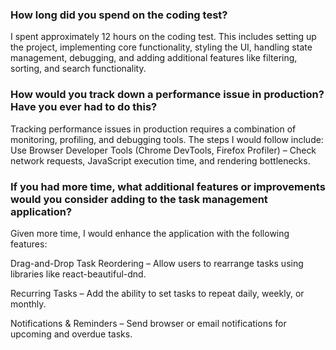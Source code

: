 ### How long did you spend on the coding test?

I spent approximately 12 hours on the coding test. This includes setting up the project, implementing core functionality, styling the UI, handling state management, debugging, and adding additional features like filtering, sorting, and search functionality.

### How would you track down a performance issue in production? Have you ever had to do this?

Tracking performance issues in production requires a combination of monitoring, profiling, and debugging tools. The steps I would follow include:
Use Browser Developer Tools (Chrome DevTools, Firefox Profiler) – Check network requests, JavaScript execution time, and rendering bottlenecks.

### If you had more time, what additional features or improvements would you consider adding to the task management application?

Given more time, I would enhance the application with the following features:

Drag-and-Drop Task Reordering – Allow users to rearrange tasks using libraries like react-beautiful-dnd.

Recurring Tasks – Add the ability to set tasks to repeat daily, weekly, or monthly.

Notifications & Reminders – Send browser or email notifications for upcoming and overdue tasks.
